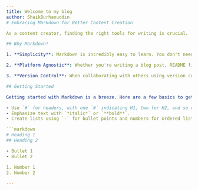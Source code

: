 ```yaml
---
title: Welcome to my blog
author: ShaikBurhanuddin
# Embracing Markdown for Better Content Creation

As a content creator, finding the right tools for writing is crucial. 

## Why Markdown?

1. **Simplicity**: Markdown is incredibly easy to learn. You don't need to be a coding expert to use it effectively. The syntax is intuitive and allows you to focus on your content rather than formatting.

2. **Platform Agnostic**: Whether you're writing a blog post, README file, or documentation, Markdown works consistently across different platforms. It's a universal language for content creation.

3. **Version Control**: When collaborating with others using version control systems like Git, Markdown files are easy to track and manage. Changes are clear, making collaboration smoother.

## Getting Started

Getting started with Markdown is a breeze. Here are a few basics to get you going:

- Use `#` for headers, with one `#` indicating H1, two for H2, and so on.
- Emphasize text with `*italic*` or `**bold**`.
- Create lists using `-` for bullet points and numbers for ordered lists.

```markdown
# Heading 1
## Heading 2

- Bullet 1
- Bullet 2

1. Number 1
2. Number 2

---
```



